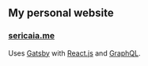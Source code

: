 ## My personal website

### [sericaia.me](https://www.sericaia.me)

Uses [Gatsby](https://www.gatsbyjs.org/) with [React.js](http://reactjs.org/) and [GraphQL](https://graphql.org/).
